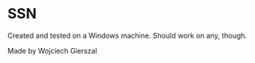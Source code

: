 # SSN
Created and tested on a Windows machine. Should work on any, though.

Made by Wojciech Gierszal
